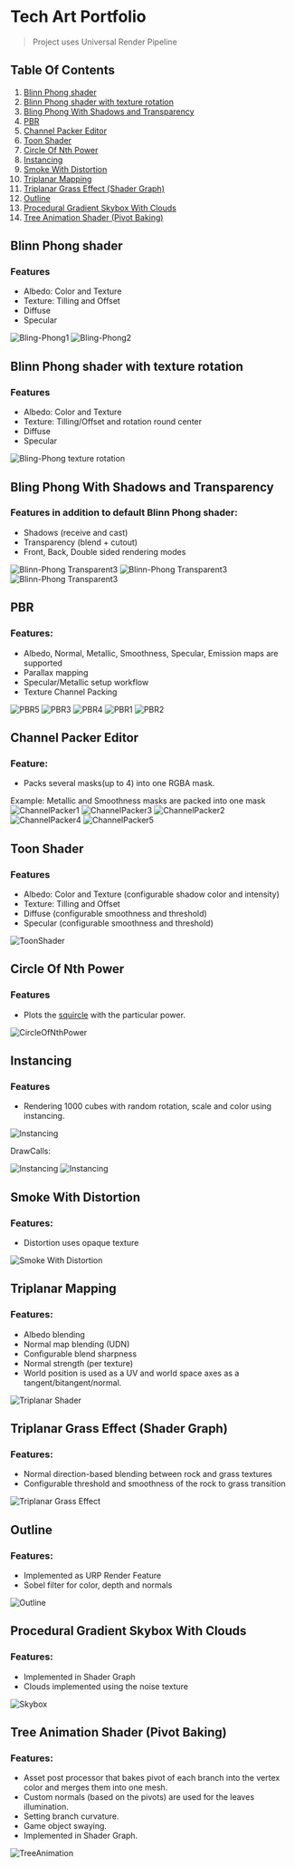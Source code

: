 ﻿# Tech Art Portfolio
>Project uses Universal Render Pipeline

## Table Of Contents
1. [ Blinn Phong shader ](#blinn-phong)
2. [ Blinn Phong shader with texture rotation ](#blinn-phong-texture-rotation)
3. [ Bling Phong With Shadows and Transparency ](#bling-phong-shadows-transparency)
4. [ PBR ](#pbr)
5. [ Channel Packer Editor ](#channel-packer-editor)
6. [ Toon Shader ](#toon-shader) 
7. [ Circle Of Nth Power ](#circle-of-nth-power)
8. [ Instancing ](#instancing)
9. [ Smoke With Distortion ](#smoke-with-distortion)
10. [ Triplanar Mapping ](#triplanar)
11. [ Triplanar Grass Effect (Shader Graph) ](#triplanar-grass)
12. [ Outline ](#outline)
13. [ Procedural Gradient Skybox With Clouds ](#cloud-skybox)
14. [ Tree Animation Shader (Pivot Baking) ](#tree-animation)

<a name="blinn-phong"></a>
## Blinn Phong shader
### Features
- Albedo: Color and Texture
- Texture: Tilling and Offset
- Diffuse
- Specular

![Bling-Phong1](./Screenshots/BlinnPhong1.jpg "Bling-Phong shader")
![Bling-Phong2](./Screenshots/BlinnPhong2.jpg "Bling-Phong shader")

<a name="blinn-phong-texture-rotation"></a>
## Blinn Phong shader with texture rotation
### Features
- Albedo: Color and Texture
- Texture: Tilling/Offset and rotation round center
- Diffuse
- Specular

![Bling-Phong texture rotation](./Screenshots/TextureRotation.gif "Texture rotation")

<a name="bling-phong-shadows-transparency"></a>
## Bling Phong With Shadows and Transparency
### Features in addition to default Blinn Phong shader:
- Shadows (receive and cast)
- Transparency (blend + cutout)
- Front, Back, Double sided rendering modes

![Blinn-Phong Transparent3](./Screenshots/BlinnPhongTransparent3.png)
![Blinn-Phong Transparent3](./Screenshots/BlinnPhongTransparent1.gif "Cutout transparency")
![Blinn-Phong Transparent3](./Screenshots/BlinnPhongTransparent2.gif "Blend transparency")

<a name="pbr"></a>
## PBR
### Features:
- Albedo, Normal, Metallic, Smoothness, Specular, Emission maps are supported
- Parallax mapping
- Specular/Metallic setup workflow
- Texture Channel Packing

![PBR5](./Screenshots/ParallaxMapping.gif)
![PBR3](./Screenshots/PBR3.png)
![PBR4](./Screenshots/PBR4.png)
![PBR1](./Screenshots/PBR1.png)
![PBR2](./Screenshots/PBR2.png)

<a name="channel-packer-editor"></a>
## Channel Packer Editor
### Feature:
- Packs several masks(up to 4) into one RGBA mask.

Example: Metallic and Smoothness masks are packed into one mask
![ChannelPacker1](./Screenshots/ChannelPacker1.png "Editor")
![ChannelPacker3](./Screenshots/ChannelPacker3.png "Red Channel" )
![ChannelPacker2](./Screenshots/ChannelPacker2.png "Green Channel")
![ChannelPacker4](./Screenshots/ChannelPacker4.png "Blue Channel")
![ChannelPacker5](./Screenshots/ChannelPacker5.png "RGB Channel")

<a name="toon-shader"></a>
## Toon Shader
### Features
- Albedo: Color and Texture (configurable shadow color and intensity)
- Texture: Tilling and Offset
- Diffuse (configurable smoothness and threshold)
- Specular (configurable smoothness and threshold)

![ToonShader](Screenshots/ToonShader.gif)

<a name="circle-of-nth-power"></a>
## Circle Of Nth Power
### Features
- Plots the [squircle](https://en.wikipedia.org/wiki/Squircle) with the particular power. 

![CircleOfNthPower](Screenshots/CircleOfNthPower.gif)

<a name="instancing"></a>
## Instancing
### Features
- Rendering 1000 cubes with random rotation, scale and color using instancing.

![Instancing](Screenshots/Instancing.jpg)

DrawCalls:

![Instancing](Screenshots/Instancing_DrawCall1.jpg)
![Instancing](Screenshots/Instancing_DrawCall2.jpg)

<a name="smoke-with-distortion"></a>
## Smoke With Distortion
### Features:
- Distortion uses opaque texture

![Smoke With Distortion](Screenshots/SmokeWithDistortion.gif)

<a name="triplanar"></a>
## Triplanar Mapping
### Features:
- Albedo blending 
- Normal map blending (UDN)
- Configurable blend sharpness
- Normal strength (per texture)
- World position is used as a UV and world space axes as a tangent/bitangent/normal.

![Triplanar Shader](Screenshots/TriplanarShader.gif)

<a name="triplanar-grass"></a>
## Triplanar Grass Effect (Shader Graph)
### Features:
- Normal direction-based blending between rock and grass textures
- Configurable threshold and smoothness of the rock to grass transition

![Triplanar Grass Effect](Screenshots/TriplanarGrassEffect.gif)

<a name="outline"></a>
## Outline
### Features:
- Implemented as URP Render Feature
- Sobel filter for color, depth and normals

![Outline](Screenshots/Outline.png)

<a name="cloud-skybox"></a>
## Procedural Gradient Skybox With Clouds
### Features:
- Implemented in Shader Graph
- Clouds implemented using the noise texture

![Skybox](Screenshots/ProceduralSkyboxWithClouds.gif)

<a name="tree-animation"></a>
## Tree Animation Shader (Pivot Baking)
### Features:
- Asset post processor that bakes pivot of each branch into the vertex color and merges them into one mesh.
- Custom normals (based on the pivots) are used for the leaves illumination.
- Setting branch curvature.
- Game object swaying. 
- Implemented in Shader Graph.

![TreeAnimation](Screenshots/TreeAnimationShader.gif)
